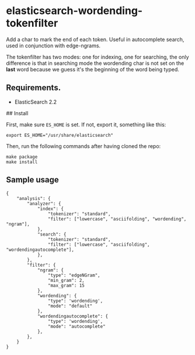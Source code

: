 # elasticsearch-wordending-tokenfilter

Add a char to mark the end of each token. Useful in autocomplete search, used in
conjunction with edge-ngrams.

The tokenfilter has two modes: one for indexing, one for searching, the only
difference is that in searching mode the wordending char is not set on the
**last** word because we guess it's the beginning of the word being typed.

## Requirements.

 - ElasticSearch 2.2

## Install

First, make sure `ES_HOME` is set. If not, export it, something like this:
```
export ES_HOME="/usr/share/elasticsearch"
```

Then, run the following commands after having cloned the repo:
```
make package
make install
```

## Sample usage
```
{
    "analysis": {
        "analyzer": {
            "index": {
                "tokenizer": "standard",
                "filter": ["lowercase", "asciifolding", "wordending", "ngram"],
            },
            "search": {
                "tokenizer": "standard",
                "filter": ["lowercase", "asciifolding", "wordendingautocomplete"],
            },
        },
        "filter": {
            "ngram": {
                "type": "edgeNGram",
                "min_gram": 2,
                "max_gram": 15
            },
            "wordending": {
                "type": 'wordending',
                "mode": "default"
            },
            "wordendingautocomplete": {
                "type": 'wordending',
                "mode": "autocomplete"
            },
        },
    }
}

```
